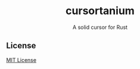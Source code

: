 <h1 align="center">
  cursortanium
</h1>

<p align="center">A solid cursor for Rust</p> 

## License

[MIT License](LICENSE)
